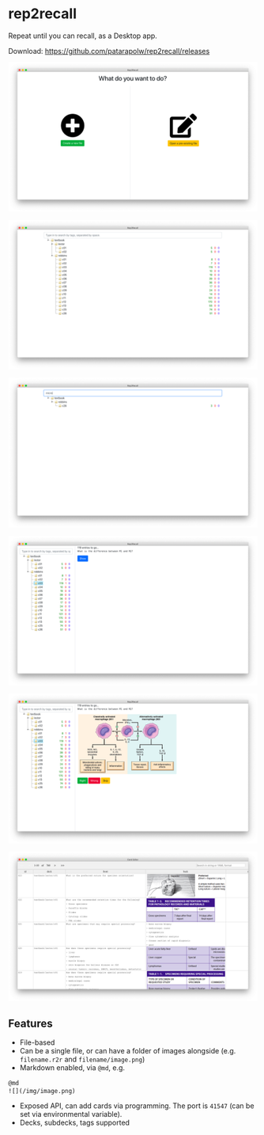# rep2recall

Repeat until you can recall, as a Desktop app.

Download: <https://github.com/patarapolw/rep2recall/releases>

![](/screenshots/front.png?raw=true)

![](/screenshots/deck.png?raw=true)

![](/screenshots/deck1.png?raw=true)

![](/screenshots/quiz1.png?raw=true)

![](/screenshots/quiz2.png?raw=true)

![](/screenshots/cardEditor.png?raw=true)

## Features

- File-based
- Can be a single file, or can have a folder of images alongside (e.g. `filename.r2r` and `filename/image.png`)
- Markdown enabled, via `@md`, e.g.

```
@md
![](/img/image.png)
```

- Exposed API, can add cards via programming. The port is `41547` (can be set via environmental variable).
- Decks, subdecks, tags supported
